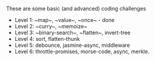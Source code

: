 These are some basic (and advanced) coding challenges

- Level 1: ~map~, ~value~, ~once~ - done
- Level 2: ~curry~, ~memoize~
- Level 3: ~binary-search~, ~flatten~, invert-tree
- Level 4: sort, flatten-thunk
- Level 5: debounce, jasmine-async, middleware
- Level 6: throttle-promises, morse-code, async, merkle.
